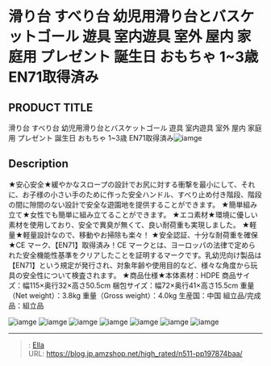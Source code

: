 # 滑り台 すべり台 幼児用滑り台とバスケットゴール 遊具 室内遊具 室外 屋内 家庭用 プレゼント 誕生日 おもちゃ 1~3歳 EN71取得済み


## PRODUCT TITLE 

滑り台 すべり台 幼児用滑り台とバスケットゴール 遊具 室内遊具 室外 屋内 家庭用 プレゼント 誕生日 おもちゃ 1~3歳 EN71取得済み![iamge](https://b2bfiles1.gigab2b.cn/image/wkseller/303/197874滑梯/20210120_842fd562b1a80ff9320f2b50a6dd3e9d.jpg)

## Description

★安心安全★緩やかなスロープの設計でお尻に対する衝撃を最小にして、それに、お子様の小さい手のために作った安全ハンドル、すべり止め付き階段、階段の間に隙間のない設計で安全な遊園地を提供することができます。
★簡単組み立て★女性でも簡単に組み立てることができます。
★エコ素材★環境に優しい素材を使用しており、安全で異臭が無くて、良い耐荷重も実現しました。
★軽量★軽量設計なので、移動やお掃除も楽々！
★安全認証、十分な耐荷重を確保★CE マーク、【EN71】取得済み！CE マークとは、ヨーロッパの法律で定められた安全機能性基準をクリアしたことを証明するマークです。乳幼児向け製品は【EN71】という規定が発行され、対象年齢や使用目的など、様々な角度から玩具の安全性について検査されます。
★商品仕様★本体素材：HDPE 商品サイズ：幅115×奥行32×高さ50.5cm 梱包サイズ：幅72×奥行41×高さ15.5cm 重量（Net weight）：3.8kg 重量（Gross weight）：4.0kg 生産国：中国 組立品/完成品：組立品




![iamge](https://b2bfiles1.gigab2b.cn/image/wkseller/303/197874滑梯/20210120_169249224282664a5a499f004f44e08d.jpg)
![iamge](https://b2bfiles1.gigab2b.cn/image/wkseller/303/197874滑梯/20210120_1b192f12a45ac274417b5fda05ac6dd5.jpg)
![iamge](https://b2bfiles1.gigab2b.cn/image/wkseller/303/197874滑梯/20210120_a306b9a1e63527b76920d8e6bc0f4222.jpg)
![iamge](https://b2bfiles1.gigab2b.cn/image/wkseller/303/197874滑梯/20210120_6717a2d6c6cfd44bea0758312da19f8d.jpg)
![iamge](https://b2bfiles1.gigab2b.cn/image/wkseller/303/197874滑梯/20210120_2188553f883e18b0652b260a1e6e6212.jpg)
![iamge](https://b2bfiles1.gigab2b.cn/image/wkseller/303/197874滑梯/20210120_4f0e0fde561826782814f15768dc45ef.jpg)
![iamge](https://b2bfiles1.gigab2b.cn/image/wkseller/303/197874滑梯/20210120_07c8a3d9c49da115cb73214851063344.jpg)


---

> : [Ella](https://blog.jp.amzshop.net/)  
> URL: https://blog.jp.amzshop.net/high_rated/n511-pp197874baa/  

